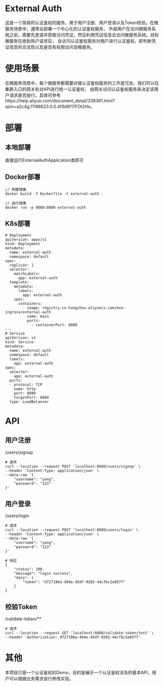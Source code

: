 # External Auth
这是一个简易的认证鉴权的服务，用于用户注册、用户登录以及Token校验。在微服务场景中，通常会部署一个中心化的认证鉴权服务，
外部用户在访问微服务系统之前，需要先登录并获取访问凭证，然后利用凭证信息去访问微服务系统。目标微服务在收到用户请求后，
会访问认证鉴权服务对用户进行认证鉴权，即判断凭证信息的合法性以及是否有权限访问该微服务。

# 使用场景
在微服务场景中，每个微服务都需要对接认证鉴权服务的工作是冗余，我们可以在集群入口的网关处对API进行统一认证鉴权，
由网关访问认证鉴权服务来决定该用户请求是否放行。具体可参考https://help.aliyun.com/document_detail/338391.html?spm=a2c4g.11186623.0.0.4f9d6f17FDt2He。

# 部署
## 本地部署
直接运行ExternalAuthApplication类即可

## Docker部署
```
// 构建镜像
docker build -f Dockerfile -t external-auth .

// 运行镜像
docker run -p 8080:8080 external-auth
```

## K8s部署
```
# Deployment
apiVersion: apps/v1
kind: Deployment
metadata:
  name: external-auth
  namespace: default
spec:
  replicas: 1
  selector:
    matchLabels:
      app: external-auth
  template:
    metadata:
      labels:
        app: external-auth
    spec:
      containers:
        - image: registry.cn-hangzhou.aliyuncs.com/mse-ingress/external-auth
          name: main
          ports:
            - containerPort: 8080
---
# Service
apiVersion: v1
kind: Service
metadata:
  name: external-auth
  namespace: default
  labels:
    app: external-auth
spec:
  selector:
    app: external-auth
  ports:
  - protocol: TCP
    name: http
    port: 8080
    targetPort: 8080
  type: LoadBalancer
```

# API
## 用户注册
/users/signup
```
# 请求
curl --location --request POST 'localhost:8080/users/signup' \
--header 'Content-Type: application/json' \
--data-raw '{
    "username": "yang",
    "password": "123"
}'
```

## 用户登录
/users/login
```
# 请求
curl --location --request POST 'localhost:8080/users/login' \
--header 'Content-Type: application/json' \
--data-raw '{
    "username": "yang",
    "password": "123"
}'

# 响应
{
    "status": 200,
    "message": "login success",
    "data": {
        "token": "d727186a-494e-45df-9202-44cfbc1e857f"
    }
}
```

## 校验Token
/validate-token/**
```
# 请求
curl --location --request GET 'localhost:8080/validate-token/test' \
--header 'Authorization: d727186a-494e-45df-9202-44cfbc1e857f'
```

# 其他
本项目只是一个认证鉴权的Demo，目的是展示一个认证鉴权涉及的基本API，用户可以根据业务需求自行修改实现。
